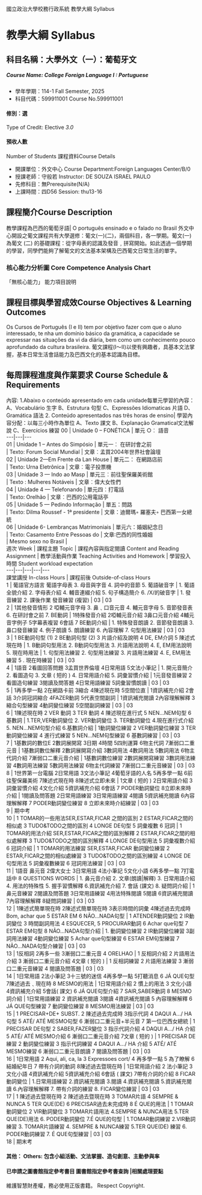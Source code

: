 國立政治大學校務行政系統 教學大綱 Syllabus
# 教學大綱 Syllabus
##  科目名稱：大學外文（一）：葡萄牙文 
#####  Course Name: College Foreign Language I : Portuguese
  * 學年學期：114-1 Fall Semester, 2025 
  * 科目代碼：599911001 Course No.599911001
#### 修別：選
Type of Credit: Elective 
_3.0_
#### 預收人數
Number of Students
課程資料Course Details
  * 開課單位：外文中心 Course Department:Foreign Languages Center/B/0 
  * 授課老師：守般若 Instructor: DE SOUZA ISRAEL PAULO 
  * 先修科目：無Prerequisite(N/A)
  * 上課時間：四D56 Session: thu13-16
##  課程簡介Course Description
教學課程為巴西的葡萄牙語| O português ensinado e o falado no Brasil
外文中心開設之葡文課程共有大學選修：葡文(一)(二)，兩個科目，各一學期。葡文(一)為葡文 (二) 的基礎課程：從字母表的認識及發音﹐拼寫開始。如此透過一個學期的學習，同學們能夠了解葡文的文法基本架構及巴西葡文日常生活的單字。
###  核心能力分析圖 Core Competence Analysis Chart
「無核心能力」 
能力項目說明
##  課程目標與學習成效Course Objectives & Learning Outcomes 
Os Cursos de Português (I e II) tem por objetivo fazer com que o aluno interessado, te nha um domínio básico da gramática, a capacidade se expressar nas situações da vi da diária, bem como um conhecimento pouco aprofundado da cultura brasileira.
葡文課程(I～II)以使有興趣者，具基本文法掌握，基本日常生活會話能力及巴西文化的基本認識為目標。
##  每周課程進度與作業要求 Course Schedule & Requirements
內容: 
1.Abaixo o conteúdo apresentado em cada unidade每單元學習的內容：
A、Vocabulário 生字 
B、Estrutura 句型 
C、Expressões Idiomaticas 片語 
D、Gramática 語法 
2. Conteúdo apresentados nas três horas de ensino|
學習內容分配：以每三小時作為單位
A、Texto 課文
B、Explanação Gramatical文法解說 
C、Exercícios 練習
00 |  Unidade 0 – FONÉTICA |  單元 ○︰ 語音  
---|---|---  
01 |  Unidade 1 – Antes do Simpósio |  單元一︰ 在研討會之前  
|  Texto: Forum Social Mundial  |  文章︰孟買2004年世界社會論壇  
02 |  Unidade 2—Em Frente da Lan House |  單元二： 在網路店前  
|  Texto: Urna Eletrônica |  文章︰電子投票機  
03 |  Unidade 3 — Indo ao Masp |  單元三︰前往聖保羅美術館  
|  Texto : Mulheres Notáveis |  文章︰偉大女性們  
04 |  Unidade 4 — Telefonando |  單元四︰打電話  
|  Texto: Orelhão |  文章︰巴西的公用電話亭  
05 |  Unidade 5 — Pedindo Informação |  單五：問路  
|  Texto: Dilma Roussef - 1ª presidente |  文章：迪爾瑪◦ 羅塞夫◦ 巴西第一女總統  
06 |  Unidade 6- Lembranças Matrimoniais |  單元六：婚姻紀念日  
|  Texto: Casamento Entre Pessoas do |  文章∶巴西的同性婚姻  
|  Mesmo sexo no Brasil |   
週次 Week |  課程主題 Topic |  課程內容與指定閱讀 Content and  Reading Assignment |  教學活動與作業 Teaching Activities  and  Homework |  學習投入時間 Student workload expectation  
---|---|---|---|---  
課堂講授 In-class Hours |  課程前後 Outside-of-class Hours  
1 |  葡語官方語言 葡語字母表 3. 母音與字音 4. 詞中的音節 5. 葡語破音字 |  1. 葡語全貌介紹 2. 字母表介紹 4. 輔音連綴介紹 5. 句子構造簡介 6. /X/的破音字 |  1. 發音練習 2. 課後作業 發音練習 (複習) |  03 |  03  
2 |  1其他發音情形 2 啞輔元音字母 3. 鼻﹑口音元音 4. 輔元音字母 5. 音節發音表 6. 在研討會之前 7. BE動詞 |  1特殊發音介紹 2啞輔元音介紹 3鼻口元音介紹 4輔元音字例子 5字幕表複習 6會話 7 BE動詞介紹 |  1. 特殊發音朗讀 2. 音節發音朗讀 3. 鼻口發音練習 4. 例子朗讀 5. 朗讀練習 6. 內容理解 7. 句型用法練習 |  03 |  03  
3 |  1 BE動詞句型 (1) 2 BE動詞句型 (2) 3 片語介紹及說明 4 DE, EM介詞 5 陳述式現在時 |  1. B動詞句型用法 2. B動詞句型用法 3. 片語用法說明 4. E, EM用法說明 5. 現在時用法 |  1. 句型用法練習 2. 句型用法練習 3. 片語用法練習 4. E, EM用法練習 5 . 現在時練習 |  03 |  03  
4 |  1語音 2看圖回答問題 3孟買世界倫壇 4日常用語 5文法小筆記 |  1. 開元音簡介 2. 看圖造句 3. 文章 ( 短的 ) 4. 日常用語介紹 5. 詞彙習慣介紹 |  1元音發音練習 2看圖造句練習 3閱讀及問答題 4日常用語練習 5詞彙習慣朗讀 |  03 |  03  
5 |  1再多學一點 2在網路卡前 3縮合 4陳述現在時 5空間位直 |  1資訊補充介紹 2會話 3介詞冠詞縮合 4FAZER動詞 5代表空間副詞 |  1資訊補充閱讀 2內容理解解釋 3縮合句型練習 4動詞變位練習 5空間副詞練習 |  03  |  03  
6 |  1陳述現在時 2 VER 動詞 3 TER 動詞 4 陳述現在進行式 5 NEN…NEM句型 6基數詞 |  1.TER,VER動詞變位 2. VER動詞變位 3. TER動詞變位 4.現在進行式介紹 5. NEN…NEM句型介紹 6.基數詞介紹 |  1動詞變位練習 2 VER動詞變位練習 3 TER動詞變位練習 4 進行式練習 5 NEN…NEM句型練習 6 基數詞練習 |  03 |  03  
7 |  1基數詞的數位E 2數詞展開寫 3日期 4時間 5四則運算 6物主代詞 7漸弱口二重元音 |  1基數詞數位解釋 2數詞展開寫介紹 3數詞用法 4數詞用法 5數詞用法 6物主代詞介紹 7漸弱口二重元音介紹 |  1基數詞數位練習 2數詞展開寫練習 3數詞用法練習 4數詞用法練習 5數詞用法練習 6物主代詞練習 7漸弱口二重元音練習 |  03 |  03  
8 |  1世界第一台電腦 2日常用語 3文法小筆記 4葡萄牙語的人名 5再多學一點 6前往聖保羅美術 7陳述式現在時 8陳述式立即未來 |  1文章 ( 短的 ) 2日常用語介紹 3詞彙習慣介紹 4文化介紹 5資訊補充介紹 6會話 7 PODER動詞變位 8立即未來時介紹 |  1閱讀及問答題 2日常用語練習 3日常用語練習 4閱讀 5資訊補充閱讀 6內容理解解釋 7 PODER動詞變位練習 8 立即未來時介紹練習 |  03 |  03  
9 |  期中考  
10 |  1 TOMAR的一些用法SER,ESTAR,FICAR 之間的區別 2 ESTAR,FICAR之間的相似處 3 TUDO&TODO之間的區別 4 LONGE DE句型 5 詞彙複數 6 冠詞 |  1 TOMAR的用法介紹 SER,ESTAR,FICAR之間的區別解釋 2 ESTAR,FICAR之間的相似處解釋 3 TUDO&TODO之間的區別解釋 4 LONGE DE句型用法 5 詞彙複數介紹 6 冠詞介紹 |  1 TOMAR的用法練習 SER,ESTAR,FICAR 動詞變位練習 2 ESTAR,FICAR之間的相似處練習 3 TUDO&TODO之間的區別練習 4 LONGE DE句型用法 5 詞彙複數練習 6 冠詞用法練習 |  03 |  03  
11 |  1語音 鼻元音 2偉大女士 3日常用語 4法小筆記 5文化小語 6再多學一點 7打電話中 8 QUESTIONS WORDS |  1. 鼻元音介紹 2. 文章(朗讀|解釋) 3. 日常用語介紹 4. 用法的特殊性 5. 握手習慣解釋 6.資訊補充介紹 7. 會話 (課文) 8. 疑問詞介紹 |  1鼻元音練習 2閱讀及問答題 3日常用語練習 4用法特殊閱讀 5閱讀 6資訊補充閱讀 7內容理解解釋 8疑問詞練習 |  03 |  03  
12 |  1陳述式簡單現在時 2陳述式簡單現在時 3表示時間的詞彙 4陳述過去完成時 Bom, achar que  5 ESTAR EM 6 NÃO…NADA句型 |  1 ATENDER動詞變位 2 IR動詞變位 3 時間副詞用法 4 ESQUECER,  5 PROCURAR動詞 6 Achar que句型 7 ESTAR EM句型 8 NÃO…NADA句型介紹 |  1. 動詞變位練習 2 IR動詞變位練習 3副詞用法練習 4動詞變位練習 5 Achar que句型練習 6 ESTAR EM句型練習 7 NÃO…NADA句型介練習 |  03 |  03  
13 |  1反相詞 2再多一些 3漸弱口二重元音 4 ORELHAO |  1 反相詞介紹 2 片語用法介紹 3 漸弱口二重元音介紹 4文章 ( 短的 ) |  1 反相詞練習 2 片語用法練習 3 漸弱口二重元音練習 4 閱讀及問答題 |  03 |  03  
14 |  1日常用語 2法小筆記 3十三號的迷信 4再多學一點 5打聽消息 6 JÁ QUE句型 7陳述過去﹑現在時 8 MESMO的用法 |  1日常用語介紹 2 慣上的用法 3 文化小語 4資訊補充介紹 5會話( 課文) 6 JÁ QUE句型介紹 7 SAIR,SABER動詞 8 MESMO詞介紹 |  1日常用語練習 2 資訊補充閱讀 3閱讀 4資訊補充閱讀 5 內容理解解釋 6 JÁ QUE句型練習 7 動詞變位練習 8 MESMO用法練習 |  03 |  03  
15 |  1 PRECISAR+DE+ SUBST. 2 陳述過去完成時 3指示代詞  4 DAQUI A…/ HA句型 5 ATÉ/ ATÉ MESMO句型 6 漸弱口二重元音+半元音 7 第一位巴西女總統 |  1 PRECISAR DE句型 2 SABER,FAZER變位 3 指示代詞介紹 4 DAQUI A…/ HA 介紹 5 ATÉ/ ATÉ MESMO介紹 6 漸弱口二重元音介紹 7文章 ( 短的 ) |  1 PRECISAR DE練習 2 動詞變位練習 3 指示代詞練習 4 DAQUI A…/ HA 介紹 5 ATÉ/ ATÉ MESMO練習 6 漸弱口二重元音朗讀 7 閱讀及問答題 |  03 |  03  
16 |  1日常用語 2 Aqui, ali, ca, la 3 Expressoes cort/ 4 再多學一點 5 為了瞭解 6 結婚紀年日 7 帶有介詞的動詞 8陳述過去暨現在時 |  1日常用語介紹 2 法小筆記 3 文化小語 4資訊補充介紹 5資訊補充介紹 6會話 ( 課文) 7帶有介詞的介紹 8 FICAR動詞變位 |  1.日常用語練習 2.資訊補充閱讀 3.閱讀 4.資訊補充閱讀 5.資訊補充閱讀 6.內容理解解釋 7. 帶有介詞的練習 8. FICAR變位練習 |  03 |  03  
17 |  1 陳述過去暨現在時 2 陳述過去暨現在時 3 TOMAR片語 4 SEMPRE & NUNCA 5 TER QUE(DE) 6 PRECISAR過去未完成時 8 É QUE的用法 |  1 TOMAR動詞變位 2 VIR動詞變位 3 TOMAR片語用法 4.SEMPRE & NUNCA用法 5.TER QUE(DE)用法 6. PODER動詞變位 7.É QUE的句型 |  1.TOMAR動詞練習 2.VIR動詞練習 3. TOMAR片語練習 4. SEMPRE & NUNCA練習 5.TER QUE(DE) 練習 6. PODER動詞練習 7. É QUE句型練習 |  03 |  03  
18 |  期末考  
####  其他： Others: 包含小組活動、文法掌握、造句創意、主動參與率 
####  已申請之圖書館指定參考書目  圖書館指定參考書查詢 |相關處理要點
維護智慧財產權，務必使用正版書籍。 Respect Copyright.